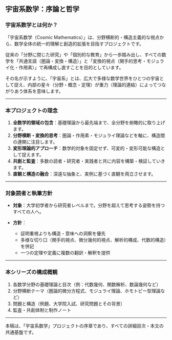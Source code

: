 ## 宇宙系数学：序論と哲学

### 宇宙系数学とは何か？

「宇宙系数学（Cosmic Mathematics）」は、分野横断的・構造主義的な視点から、数学全体の統一的理解と創造的拡張を目指すプロジェクトです。

従来の「分野に閉じた研究」や「個別的な教育」から一歩踏み出し、すべての数学を「共通言語（圏論・変換・構造）」と「変換的視点（関手的思考・モジュライ化・作用素）」で再構成し直すことを目的としています。

その名が示すように、「宇宙系」とは、広大で多様な数学世界をひとつの宇宙として捉え、内部の星々（分野・概念・定理）が重力（理論的連結）によってつながりあう体系を意味します。

---

### 本プロジェクトの理念

1. **全数学的領域の包含**：基礎理論から最先端まで、全分野を俯瞰的に取り上げます。
2. **分野横断・変換的思考**：圏論・作用素・モジュライ理論などを軸に、構造間の連関に注目します。
3. **変形理論的アプローチ**：数学的対象を固定せず、可変的・変形可能な構造として捉えます。
4. **共創と監査**：多数の読者・研究者・実践者と共に内容を構築・検証していきます。
5. **直観と構造の融合**：深遠な抽象と、実例に基づく直観を両立させます。

---

### 対象読者と執筆方針

* **対象**：大学初学者から研究者レベルまで。分野を超えて思考する姿勢を持つすべての人へ。
* **方針**：

  * 証明重視よりも構造・意味への洞察を優先
  * 多様な切り口（関手的視点、微分幾何的視点、解析的構成、代数的構造）を併記
  * 一つの定理や定義に複数の翻訳・解釈を提供

---

### 本シリーズの構成概観

1. 各数学分野の基礎理論と目次（例：代数幾何、関数解析、数論幾何など）
2. 分野横断テーマ（圏論的微分方程式、モジュライ理論、ホモトピー型理論など）
3. 問題と構造（例題、大学院入試、研究問題とその背景）
4. 監査・共創体制と制作ノート

---

本稿は、「宇宙系数学」プロジェクトの序章であり、すべての詳細目次・本文の共通基盤です。
